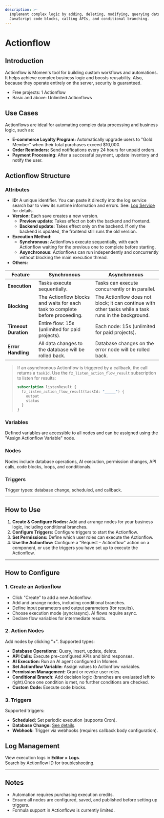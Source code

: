 ```yaml
---
description: >-
  Implement complex logic by adding, deleting, modifying, querying data, writing
  JavaScript code blocks, calling APIs, and conditional branching.
---
```


# Actionflow

## Introduction

Actionflow is Momen's tool for building custom workflows and automations. It helps achieve complex business logic and boosts reusability. Also, because they operate entirely on the server, security is guaranteed.

- Free projects: 1 Actionflow
- Basic and above: Unlimited Actionflows

## Use Cases

Actionflows are ideal for automating complex data processing and business logic, such as:

- **E-commerce Loyalty Program:** Automatically upgrade users to "Gold Member" when their total purchases exceed $10,000.
- **Order Reminders:** Send notifications every 24 hours for unpaid orders.
- **Payment Processing:** After a successful payment, update inventory and notify the user.

## Actionflow Structure

### Attributes

- **ID:** A unique identifier. You can paste it directly into the log service search bar to view its runtime information and errors. See: [Log Service](https://docs.momen.app/release-and-growth/log_service) for details.
- **Version:** Each save creates a new version.  
  - **Preview update:** Takes effect on both the backend and frontend.  
  - **Backend update:** Takes effect only on the backend. If only the backend is updated, the frontend still runs the old version.
- **Execution Method:**  
  - **Synchronous:** Actionflows execute sequentially, with each Actionflow waiting for the previous one to complete before starting.  
  - **Asynchronous:** Actionflows can run independently and concurrently without blocking the main execution thread.
- **Others:**  

| Feature          | Synchronous                     | Asynchronous                    |
|------------------|----------------------------------|----------------------------------|
| **Execution**    | Tasks execute sequentially.     | Tasks can execute concurrently or in parallel. |
| **Blocking**     | The Actionflow blocks and waits for each task to complete before proceeding. | The Actionflow does not block; it can continue with other tasks while a task runs in the background. |
| **Timeout Duration** | Entire flow: 15s (unlimited for paid projects). | Each node: 15s (unlimited for paid projects).  |
| **Error Handling** | All data changes to the database will be rolled back. | Database changes on the error node will be rolled back. |

> If an asynchronous Actionflow is triggered by a callback, the call returns a `taskId`. Use the `fz_listen_action_flow_result` subscription to listen for results:
> 
> ```graphql
> subscription listenResult {
>   fz_listen_action_flow_result(taskId: "_____") {
>     output
>     status
>   }
> }
> ```

### Variables

Defined variables are accessible to all nodes and can be assigned using the "Assign Actionflow Variable" node.

### Nodes

Nodes include database operations, AI execution, permission changes, API calls, code blocks, loops, and conditionals.

### Triggers

Trigger types: database change, scheduled, and callback.

---

## How to Use

1. **Create & Configure Nodes:** Add and arrange nodes for your business logic, including conditional branches.
2. **Configure Triggers:** Configure triggers to start the Actionflow.
3. **Set Permissions:** Define which user roles can execute the Actionflow.
4. **Use the Actionflow:** Configure a "Request – Actionflow" action on a component, or use the triggers you have set up to execute the Actionflow.

---

## How to Configure

### 1. Create an Actionflow

- Click "Create" to add a new Actionflow.
- Add and arrange nodes, including conditional branches.
- Define input parameters and output parameters (for results).
- Choose execution mode (sync/async). AI flows require async.
- Declare flow variables for intermediate results.

### 2. Action Nodes

Add nodes by clicking "+". Supported types:

- **Database Operations:** Query, insert, update, delete.
- **API Calls:** Execute pre-configured APIs and bind responses.
- **AI Execution:** Run an AI agent configured in Momen.
- **Set Actionflow Variable:** Assign values to Actionflow variables.
- **Permission Management:** Grant or revoke user roles.
- **Conditional Branch:** Add decision logic (branches are evaluated left to right).Once one condition is met, no further conditions are checked. 
- **Custom Code:** Execute code blocks.

### 3. Triggers

Supported triggers:

- **Scheduled:** Set periodic execution (supports Cron).
- **Database Change:** [See details](db-trigger.md).
- **Webhook:** Trigger via webhooks (requires callback body configuration).

## Log Management

View execution logs in **Editor > Logs**.  
Search by Actionflow ID for troubleshooting.

---

## Notes

- Automation requires purchasing execution credits.
- Ensure all nodes are configured, saved, and published before setting up triggers.
- Formula support in Actionflows is currently limited.
